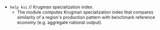- `help ksi`  // Krugman specialization index.  
    - The module computes Krugman specialization index that compares      similarity of a region's production pattern with benchmark reference economy (e.g. aggregate national output).

